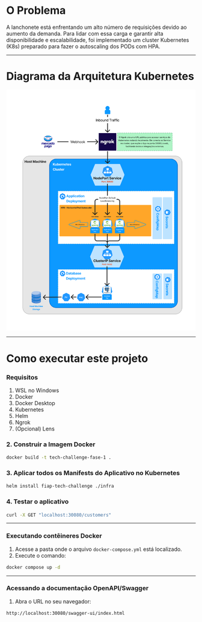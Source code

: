 # O Problema

A lanchonete está enfrentando um alto número de requisições devido ao aumento da demanda. 
Para lidar com essa carga e garantir alta disponibilidade e escalabilidade, 
foi implementado um cluster Kubernetes (K8s) preparado para fazer o autoscaling dos PODs com HPA.

---

# Diagrama da Arquitetura Kubernetes

![K8S_Architecture](assets/KubernetesArchitecture.png)

---

# Como executar este projeto

### Requisitos
1. WSL no Windows
2. Docker
3. Docker Desktop
4. Kubernetes
5. Helm
6. Ngrok
6. (Opcional) Lens


### 2. Construir a Imagem Docker

```sh
docker build -t tech-challenge-fase-1 .
```

### 3. Aplicar todos os Manifests do Aplicativo no Kubernetes

```sh
helm install fiap-tech-challenge ./infra
```

### 4. Testar o aplicativo

```sh
curl -X GET "localhost:30080/customers"
```

---

### Executando contêineres Docker

1. Acesse a pasta onde o arquivo `docker-compose.yml` está localizado.
2. Execute o comando:

```sh
docker compose up -d
```

---

### Acessando a documentação OpenAPI/Swagger

1. Abra o URL no seu navegador:

```sh
http://localhost:30080/swagger-ui/index.html
```